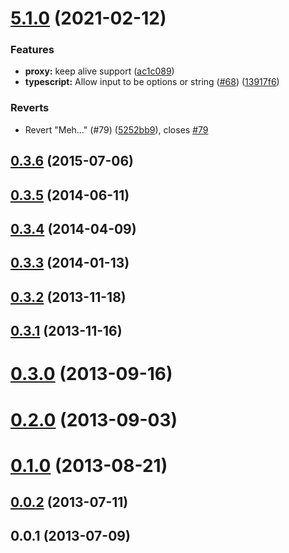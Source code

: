 # [5.1.0](https://github.com/sensrtrx/node-https-proxy-agent/compare/v0.3.6...v5.1.0) (2021-02-12)


### Features

* **proxy:** keep alive support ([ac1c089](https://github.com/sensrtrx/node-https-proxy-agent/commit/ac1c089e4809e711beb930a84fc2e0dd5f968a96))
* **typescript:** Allow input to be options or string ([#68](https://github.com/sensrtrx/node-https-proxy-agent/issues/68)) ([13917f6](https://github.com/sensrtrx/node-https-proxy-agent/commit/13917f61accdb7cd25735f0aaff234e843bac696))


### Reverts

* Revert "Meh…" (#79) ([5252bb9](https://github.com/sensrtrx/node-https-proxy-agent/commit/5252bb9355ad12802d7e0846e5e7cf4ced54fc63)), closes [#79](https://github.com/sensrtrx/node-https-proxy-agent/issues/79)



## [0.3.6](https://github.com/sensrtrx/node-https-proxy-agent/compare/v0.3.5...v0.3.6) (2015-07-06)



## [0.3.5](https://github.com/sensrtrx/node-https-proxy-agent/compare/v0.3.4...v0.3.5) (2014-06-11)



## [0.3.4](https://github.com/sensrtrx/node-https-proxy-agent/compare/v0.3.3...v0.3.4) (2014-04-09)



## [0.3.3](https://github.com/sensrtrx/node-https-proxy-agent/compare/v0.3.2...v0.3.3) (2014-01-13)



## [0.3.2](https://github.com/sensrtrx/node-https-proxy-agent/compare/v0.3.1...v0.3.2) (2013-11-18)



## [0.3.1](https://github.com/sensrtrx/node-https-proxy-agent/compare/v0.3.0...v0.3.1) (2013-11-16)



# [0.3.0](https://github.com/sensrtrx/node-https-proxy-agent/compare/v0.2.0...v0.3.0) (2013-09-16)



# [0.2.0](https://github.com/sensrtrx/node-https-proxy-agent/compare/v0.1.0...v0.2.0) (2013-09-03)



# [0.1.0](https://github.com/sensrtrx/node-https-proxy-agent/compare/v0.0.2...v0.1.0) (2013-08-21)



## [0.0.2](https://github.com/sensrtrx/node-https-proxy-agent/compare/v0.0.1...v0.0.2) (2013-07-11)



## 0.0.1 (2013-07-09)



